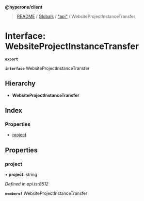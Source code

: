 **@hyperone/client**

> [README](../README.md) / [Globals](../globals.md) / ["api"](../modules/_api_.md) / WebsiteProjectInstanceTransfer

# Interface: WebsiteProjectInstanceTransfer

**`export`** 

**`interface`** WebsiteProjectInstanceTransfer

## Hierarchy

* **WebsiteProjectInstanceTransfer**

## Index

### Properties

* [project](_api_.websiteprojectinstancetransfer.md#project)

## Properties

### project

•  **project**: string

*Defined in api.ts:8512*

**`memberof`** WebsiteProjectInstanceTransfer
